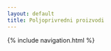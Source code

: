 ```yaml
---
layout: default
title: Poljoprivredni proizvodi
---
```

<style>
    img {
      width: 600px;
      max-width: 100%;
      height: 350px;
      object-fit: cover;
      border-radius: 15px;
      box-shadow: 0px 4px 10px rgba(0, 0, 0, 0.2);
      transition: transform 0.3s ease-in-out;
    }

    img:hover {
      transform: scale(1.05);
    }

    @media (max-width: 768px) {
      .carousel-item img {
        width: 100%;
        height: auto;
      }
    }

    .hidden-section {
    opacity: 0;
    transform: translateX(-100%);
    transition: opacity 1s ease-out, transform 1s ease-out;
  }

  .show-section {
    opacity: 1;
    transform: translateX(0);
  }
  </style>
{% include navigation.html %}
<section id="products" class="splide container my-5 hidden-section" aria-label="Slide Container Example">
    <h2 class="text-center mb-4">Naši proizvodi</h2>
    <div class="splide__track">
      <ul class="splide__list">
      {% for image in site.data.landing.images %}
        <li class="splide__slide text-center carousel-item">
            <img src="{{ site.baseurl }}{{ image.url }}" class="d-block mx-auto carousel-img" alt="{{ image.alt }}" data-hover="{{ site.baseurl }}{{ image.hover }}">
            <p class="mt-2 carousel-item-description">{{ image.alt }}</p>
        </li>
        {% endfor %}
      </ul>
      <div class="splide__arrows">
        <button class="splide__arrow splide__arrow--prev">
          <span class="carousel-control-prev-icon p-4" aria-hidden="true"></span>
        </button>
        <button class="splide__arrow splide__arrow--next">
          <span class="carousel-control-next-icon p-4" aria-hidden="true"></span>
        </button>
      </div>
    </div>
  </section>
<section id="contact" class="container my-5 hidden-section">
        <h2 class="text-center mb-4">{{ site.data.i18n.contact_us }}</h2>
        <div class="row">
            <div class="col-md-6">
                <iframe class="w-100" height="300" src="https://www.google.com/maps/embed?" allowfullscreen></iframe>
            </div>
            <div class="col-md-6">
                <p class="mb-2"><strong>Adresa:</strong> {{ site.data.landing.address }}</p>
                <p class="mb-2"><strong>Telefon:</strong> {{ site.data.landing.phone }}</p>
                <p class="mb-2"><strong>Email:</strong> {{ site.data.landing.email }}</p>
                <p class="mb-2"><strong>Radno vreme:</strong></p>
                <ul class="p-0">
                    <li class="py-1">Ponedeljak - Petak: {{ site.data.landing.working_hours_work_days }}</li>
                    <li class="py-1">Subota: {{ site.data.landing.working_hours_saturday }}</li>
                    <li class="py-1">Nedelja: {{ site.data.landing.working_hours_sunday }}</li>
                </ul>
            </div>
        </div>
</section>
